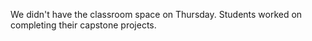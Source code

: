 We didn't have the classroom space on Thursday.  Students worked on completing their capstone projects.